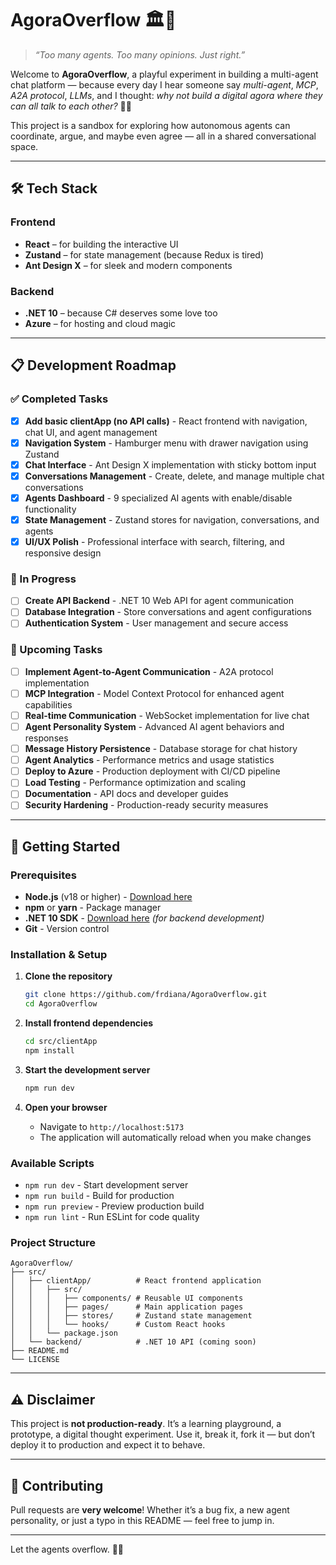# AgoraOverflow 🏛️🤖

> _“Too many agents. Too many opinions. Just right.”_

Welcome to **AgoraOverflow**, a playful experiment in building a multi-agent chat platform — because every day I hear someone say _multi-agent_, _MCP_, _A2A protocol_, _LLMs_, and I thought: _why not build a digital agora where they can all talk to each other?_ 🧠💬

This project is a sandbox for exploring how autonomous agents can coordinate, argue, and maybe even agree — all in a shared conversational space.

---

## 🛠️ Tech Stack

### Frontend

- **React** – for building the interactive UI
- **Zustand** – for state management (because Redux is tired)
- **Ant Design X** – for sleek and modern components

### Backend

- **.NET 10** – because C# deserves some love too
- **Azure** – for hosting and cloud magic

---

## 📋 Development Roadmap

### ✅ Completed Tasks

- [x] **Add basic clientApp (no API calls)** - React frontend with navigation, chat UI, and agent management
- [x] **Navigation System** - Hamburger menu with drawer navigation using Zustand
- [x] **Chat Interface** - Ant Design X implementation with sticky bottom input
- [x] **Conversations Management** - Create, delete, and manage multiple chat conversations
- [x] **Agents Dashboard** - 9 specialized AI agents with enable/disable functionality
- [x] **State Management** - Zustand stores for navigation, conversations, and agents
- [x] **UI/UX Polish** - Professional interface with search, filtering, and responsive design

### 🚧 In Progress

- [ ] **Create API Backend** - .NET 10 Web API for agent communication
- [ ] **Database Integration** - Store conversations and agent configurations
- [ ] **Authentication System** - User management and secure access

### 📅 Upcoming Tasks

- [ ] **Implement Agent-to-Agent Communication** - A2A protocol implementation
- [ ] **MCP Integration** - Model Context Protocol for enhanced agent capabilities
- [ ] **Real-time Communication** - WebSocket implementation for live chat
- [ ] **Agent Personality System** - Advanced AI agent behaviors and responses
- [ ] **Message History Persistence** - Database storage for chat history
- [ ] **Agent Analytics** - Performance metrics and usage statistics
- [ ] **Deploy to Azure** - Production deployment with CI/CD pipeline
- [ ] **Load Testing** - Performance optimization and scaling
- [ ] **Documentation** - API docs and developer guides
- [ ] **Security Hardening** - Production-ready security measures

---

## 🚀 Getting Started

### Prerequisites

- **Node.js** (v18 or higher) - [Download here](https://nodejs.org/)
- **npm** or **yarn** - Package manager
- **.NET 10 SDK** - [Download here](https://dotnet.microsoft.com/download) _(for backend development)_
- **Git** - Version control

### Installation & Setup

1. **Clone the repository**

   ```bash
   git clone https://github.com/frdiana/AgoraOverflow.git
   cd AgoraOverflow
   ```

2. **Install frontend dependencies**

   ```bash
   cd src/clientApp
   npm install
   ```

3. **Start the development server**

   ```bash
   npm run dev
   ```

4. **Open your browser**
   - Navigate to `http://localhost:5173`
   - The application will automatically reload when you make changes

### Available Scripts

- `npm run dev` - Start development server
- `npm run build` - Build for production
- `npm run preview` - Preview production build
- `npm run lint` - Run ESLint for code quality

### Project Structure

```
AgoraOverflow/
├── src/
│   ├── clientApp/          # React frontend application
│   │   ├── src/
│   │   │   ├── components/ # Reusable UI components
│   │   │   ├── pages/      # Main application pages
│   │   │   ├── stores/     # Zustand state management
│   │   │   └── hooks/      # Custom React hooks
│   │   └── package.json
│   └── backend/            # .NET 10 API (coming soon)
├── README.md
└── LICENSE
```

---

## ⚠️ Disclaimer

This project is **not production-ready**.
It’s a learning playground, a prototype, a digital thought experiment.
Use it, break it, fork it — but don’t deploy it to production and expect it to behave.

---

## 🤝 Contributing

Pull requests are **very welcome**!
Whether it’s a bug fix, a new agent personality, or just a typo in this README — feel free to jump in.

---

Let the agents overflow. 🧠💥
